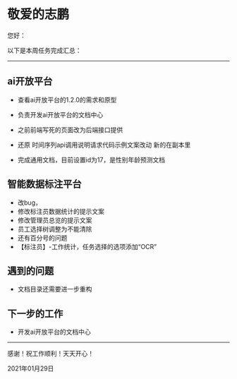 # 敬爱的志鹏

您好：

以下是本周任务完成汇总：

---

## ai开放平台

- 查看ai开放平台的1.2.0的需求和原型
- 负责开发ai开放平台的文档中心
- 之前前端写死的页面改为后端接口提供

- 还原 时间序列api调用说明请求代码示例文案改动 新的在副本里
- 完成通用文档，目前设置id为17，是性别年龄预测文档

## 智能数据标注平台

- 改bug，
- 修改标注员数据统计的提示文案
- 修改管理员总览的提示文案
- 员工选择树调整为不能清除
- 还有百分号的问题
- 【标注员】-工作统计，任务选择的选项添加“OCR”

## 遇到的问题

- 文档目录还需要进一步重构

## 下一步的工作

- 开发ai开放平台的文档中心

---
感谢！祝工作顺利！天天开心！

2021年01月29日
